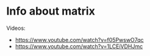# Info about matrix

Videos:
- https://www.youtube.com/watch?v=f05PwswO7qc
- https://www.youtube.com/watch?v=1LCEiVDHJmc